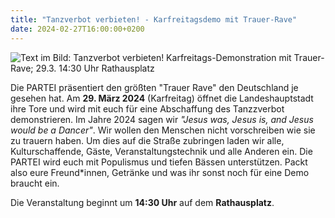```yaml
---
title: "Tanzverbot verbieten! - Karfreitagsdemo mit Trauer-Rave"
date: 2024-02-27T16:00:00+0200
---
```


![Text im Bild: Tanzverbot verbieten! Karfreitags-Demonstration mit Trauer-Rave; 29.3. 14:30 Uhr Rathausplatz](https://die-partei.sh/ki/tanzverbot-verbieten-2024.png)

Die PARTEI präsentiert den größten "Trauer Rave" den Deutschland je gesehen hat. Am **29. März 2024** (Karfreitag) öffnet die Landeshauptstadt ihre Tore und wird mit euch für eine Abschaffung des Tanzzverbot  demonstrieren. Im Jahre 2024 sagen wir *"Jesus was, Jesus is, and Jesus would be a Dancer"*. Wir wollen den Menschen nicht vorschreiben wie sie zu trauern haben. Um dies auf die Straße zubringen laden wir alle, Kulturschaffende, Gäste, Veranstaltungstechnik und alle Anderen ein. Die PARTEI wird euch mit Populismus und tiefen Bässen unterstützen. Packt also eure Freund\*innen, Getränke und was ihr sonst noch für eine Demo braucht ein.

Die Veranstaltung beginnt um **14:30 Uhr** auf dem **Rathausplatz**.
